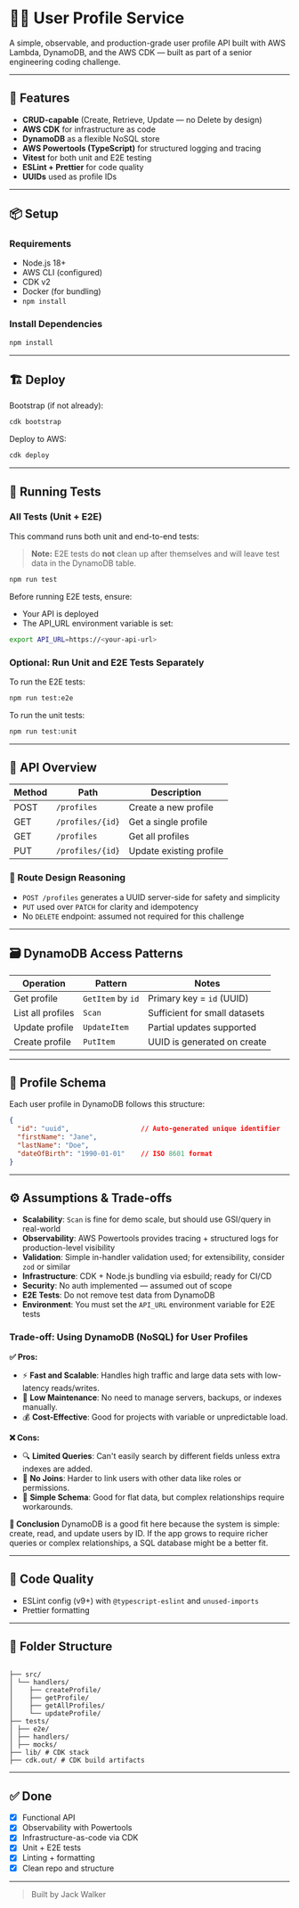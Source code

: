 # 🧑‍💻 User Profile Service

A simple, observable, and production-grade user profile API built with AWS Lambda, DynamoDB, and the AWS CDK — built as part of a senior engineering coding challenge.

---

## 🚀 Features

- **CRUD-capable** (Create, Retrieve, Update — no Delete by design)
- **AWS CDK** for infrastructure as code
- **DynamoDB** as a flexible NoSQL store
- **AWS Powertools (TypeScript)** for structured logging and tracing
- **Vitest** for both unit and E2E testing
- **ESLint + Prettier** for code quality
- **UUIDs** used as profile IDs

---

## 📦 Setup

### Requirements

- Node.js 18+
- AWS CLI (configured)
- CDK v2
- Docker (for bundling)
- `npm install`

### Install Dependencies

```bash
npm install
```

---

## 🏗️ Deploy

Bootstrap (if not already):

```bash
cdk bootstrap
```

Deploy to AWS:

```bash
cdk deploy
```

---

## 🧪 Running Tests

### All Tests (Unit + E2E)

This command runs both unit and end-to-end tests:

> **Note:** E2E tests do **not** clean up after themselves and will leave test data in the DynamoDB table.

```bash
npm run test
```

Before running E2E tests, ensure:
* Your API is deployed
* The API_URL environment variable is set:

```bash
export API_URL=https://<your-api-url>
```

### Optional: Run Unit and E2E Tests Separately

To run the E2E tests:
```bash
npm run test:e2e
```

To run the unit tests:
```bash
npm run test:unit
```

---

## 📘 API Overview

| Method | Path             | Description             |
| ------ | ---------------- | ----------------------- |
| POST   | `/profiles`      | Create a new profile    |
| GET    | `/profiles/{id}` | Get a single profile    |
| GET    | `/profiles`      | Get all profiles        |
| PUT    | `/profiles/{id}` | Update existing profile |

### 🧠 Route Design Reasoning

- `POST /profiles` generates a UUID server-side for safety and simplicity
- `PUT` used over `PATCH` for clarity and idempotency
- No `DELETE` endpoint: assumed not required for this challenge

---

## 🗃️ DynamoDB Access Patterns

| Operation         | Pattern           | Notes                         |
| ----------------- | ----------------- | ----------------------------- |
| Get profile       | `GetItem` by `id` | Primary key = `id` (UUID)     |
| List all profiles | `Scan`            | Sufficient for small datasets |
| Update profile    | `UpdateItem`      | Partial updates supported     |
| Create profile    | `PutItem`         | UUID is generated on create   |

---

## 🧬 Profile Schema

Each user profile in DynamoDB follows this structure:

```json
{
  "id": "uuid",                  // Auto-generated unique identifier
  "firstName": "Jane",
  "lastName": "Doe",
  "dateOfBirth": "1990-01-01"    // ISO 8601 format
}
```

---

## ⚙️ Assumptions & Trade-offs

- **Scalability**: `Scan` is fine for demo scale, but should use GSI/query in real-world
- **Observability**: AWS Powertools provides tracing + structured logs for production-level visibility
- **Validation**: Simple in-handler validation used; for extensibility, consider `zod` or similar
- **Infrastructure**: CDK + Node.js bundling via esbuild; ready for CI/CD
- **Security**: No auth implemented — assumed out of scope
- **E2E Tests**: Do not remove test data from DynamoDB
- **Environment**: You must set the `API_URL` environment variable for E2E tests

### Trade-off: Using DynamoDB (NoSQL) for User Profiles

**✅ Pros:**
- ⚡ **Fast and Scalable**: Handles high traffic and large data sets with low-latency reads/writes.
- 🔧 **Low Maintenance**: No need to manage servers, backups, or indexes manually.
- 💰 **Cost-Effective**: Good for projects with variable or unpredictable load.

**❌ Cons:**
- 🔍 **Limited Queries**: Can't easily search by different fields unless extra indexes are added.
- 🔗 **No Joins**: Harder to link users with other data like roles or permissions.
- 🧱 **Simple Schema**: Good for flat data, but complex relationships require workarounds.

**🧠 Conclusion**
DynamoDB is a good fit here because the system is simple: create, read, and update users by ID.
If the app grows to require richer queries or complex relationships, a SQL database might be a better fit.

---

## 🧹 Code Quality

- ESLint config (v9+) with `@typescript-eslint` and `unused-imports`
- Prettier formatting

---

## 📂 Folder Structure

```

├── src/
│ └── handlers/
│    ├── createProfile/
│    ├── getProfile/
│    ├── getAllProfiles/
│    └── updateProfile/
├── tests/
│ ├── e2e/
│ ├── handlers/
│ ├── mocks/
├── lib/ # CDK stack
├── cdk.out/ # CDK build artifacts

```

---

## ✅ Done

- [x] Functional API
- [x] Observability with Powertools
- [x] Infrastructure-as-code via CDK
- [x] Unit + E2E tests
- [x] Linting + formatting
- [x] Clean repo and structure

---

> Built by Jack Walker
```
